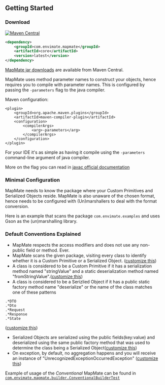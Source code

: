 ## Getting Started

### Download 

[![Maven Central](https://maven-badges.herokuapp.com/maven-central/com.envimate.mapmate/core/badge.svg)](https://maven-badges.herokuapp.com/maven-central/com.envimate.mapmate/core)
```xml
<dependency>
    <groupId>com.envimate.mapmate</groupId>
    <artifactId>core</artifactId>
    <version>latest</version>
</dependency>
```

[MapMate jar downloads](https://maven-badges.herokuapp.com/maven-central/com.envimate.mapmate/core) are available 
from Maven Central.

MapMate uses method parameter names to construct your objects, hence requires you to compile with parameter names.
This is configured by passing the `-parameters` flag to the java compiler.

Maven configuration:
```
<plugin>
    <groupId>org.apache.maven.plugins</groupId>
    <artifactId>maven-compiler-plugin</artifactId>
    <configuration>
        <compilerArgs>
            <arg>-parameters</arg>
        </compilerArgs>
    </configuration>
</plugin>
```

For your IDE it's as simple as having it compile using the `-parameters` command-line argument of java compiler.

More on the flag you can read in [javac official documentation](https://docs.oracle.com/en/java/javase/12/tools/javac.html) 

### Minimal Configuration

MapMate needs to know the package where your Custom Primitives and Serialized Objects reside. MapMate is also unaware 
of the chosen format, hence needs to be configured with (Un)marshallers to deal with the format conversion.

Here is an example that scans the package `com.envimate.examples` and uses Gson as the (un)marshalling
library.

### Default Conventions Explained

* MapMate respects the access modifiers and does not use any non-public field or method. Ever.
* MapMate scans the given package, visiting every class to identify whether it is a Custom Primitive or a Serialized Object. ([customize this](Recipes.md#packages-and-classes-to-scan))
* A class is considered to be a Custom Primitive if it has a serialization method named "stringValue" and a static
 deserialization method named "fromStringValue".([customize this](Recipes.md#overriding-detector))
* A class is considered to be a Serizlied Object if it has a public static factory method name "deserialize" 
or the name of the class matches one of these patterns
```
.*DTO
.*Dto
.*Request
.*Response
.*State
```
([customize this](Recipes.md#overriding-detector))
* Serialized Objects are serialized using the public fields(key:value) and deserialized using the same public factory method that 
was used to determine the class being a Serialized Object([customize this](Recipes.md#overriding-detector))
* On exception, by default, no aggregation happens and you will receive an instance of "UnrecognizedExceptionOccurredException" ([customize this](Recipes.md#validation-exceptions))

Example of usage of the _Conventional_ MapMate can be found in [`com.envimate.mapmate.builder.ConventionalBuilderTest`](https://github.com/envimate/mapmate/blob/master/core/src/test/java/com/envimate/mapmate/builder/ConventionalBuilderTest.java)
